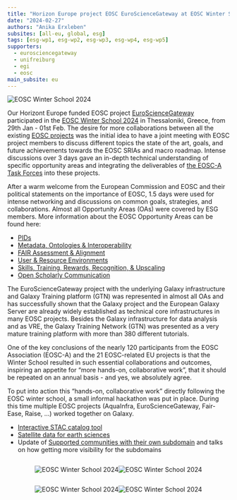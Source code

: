 ```yaml
---
title: "Horizon Europe project EOSC EuroScienceGateway at EOSC Winter School 2024"
date: "2024-02-27"
authors: "Anika Erxleben"
subsites: [all-eu, global, esg]
tags: [esg-wp1, esg-wp2, esg-wp3, esg-wp4, esg-wp5]
supporters:
  - eurosciencegateway
  - unifreiburg
  - egi
  - eosc
main_subsite: eu
---
```


![EOSC Winter School 2024](./images/image4.jpg)

Our Horizont Europe funded EOSC project [EuroScienceGateway](https://eurosciencegateway.eu) participated in the [EOSC Winter School 2024](https://eosc.eu/eosc-focus-project/winter-school-2024/) in Thessaloniki, Greece, from 29th Jan - 01st Feb. The desire for more collaborations between all the existing [EOSC projects](https://eosc.eu/horizon-europe-projects/) was the initial idea to have a joint meeting with EOSC project members to discuss different topics the state of the art, goals, and future achievements towards the EOSC SRIAs and macro roadmap. Intense discussions over 3 days gave an in-depth technical understanding of specific opportunity areas and integrating the deliverables of [the EOSC-A Task Forces](https://eosc.eu/eosc-task-forces/) into these projects.

After a warm welcome from the European Commission and EOSC and their political statements on the importance of EOSC, 1.5 days were used for intense networking and discussions on common goals, strategies, and collaborations. Almost all Opportunity Areas (OAs) were covered by ESG members. More information about the EOSC Opportunity Areas can be found here:
- [PIDs](https://eosc.eu/oa1-pids-persistent-identifiers)
- [Metadata, Ontologies & Interoperability](https://eosc.eu/oa2-metadata-ontologies-interoperability)
- [FAIR Assessment & Alignment](https://eosc.eu/oa3-fair-assessment-alignment)
- [User & Resource Environments](https://eosc.eu/oa4-user-resource-environments)
- [Skills, Training, Rewards, Recognition, & Upscaling](https://eosc.eu/oa5-skills-training-rewards-recognition-upscaling)
- [Open Scholarly Communication](https://eosc.eu/oa6-open-scholarly-communication)

The EuroScienceGateway project with the underlying Galaxy infrastructure and Galaxy Training platform (GTN) was represented in almost all OAs and has successfully shown that the Galaxy project and the European Galaxy Server are already widely established as technical core infrastructures in many EOSC projects. Besides the Galaxy infrastructure for data analysis and as VRE, the Galaxy Training Network (GTN) was presented as a very mature training platform with more than 380 different tutorials.

One of the key conclusions of the nearly 120 participants from the EOSC Association (EOSC-A) and the 21 EOSC-related EU projects is that the Winter School resulted in such essential collaborations and outcomes, inspiring an appetite for “more hands-on, collaborative work”, that it should be repeated on an annual basis - and yes, we absolutely agree.

To put into action this “hands-on, collaborative work” directly following the EOSC winter school, a small informal hackathon was put in place. During this time multiple EOSC projects (AquaInfra, EuroScienceGateway, Fair-Ease, Raise, ...) worked together on Galaxy.
- [Interactive STAC catalog tool](https://earth-system.usegalaxy.eu/root?tool_id=interactive_tool_stac)
- [Satellite data for earth sciences](https://galaxyproject.org/news/2024-02-04-jupyterlabs/)
- Update of [Supported communities with their own subdomain](https://galaxyproject.org/eu/subdomains/) and talks on how getting more visibility for the subdomains

<div style="display: flex; justify-content: center; align-items: center;">

![EOSC Winter School 2024](./images/image2.jpg)


![EOSC Winter School 2024](./images/image5.jpg)
</div>

<div style="display: flex; justify-content: center; align-items: center;">

![EOSC Winter School 2024](./images/image1.jpg)


![EOSC Winter School 2024](./images/image3.jpg)
</div>
